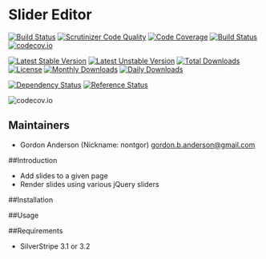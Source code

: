# Slider Editor
[![Build Status](https://travis-ci.org/gordonbanderson/Slider.svg?branch=master)](https://travis-ci.org/gordonbanderson/Slider)
[![Scrutinizer Code Quality](https://scrutinizer-ci.com/g/gordonbanderson/Slider/badges/quality-score.png?b=master)](https://scrutinizer-ci.com/g/gordonbanderson/Slider/?branch=master)
[![Code Coverage](https://scrutinizer-ci.com/g/gordonbanderson/Slider/badges/coverage.png?b=master)](https://scrutinizer-ci.com/g/gordonbanderson/Slider/?branch=master)
[![Build Status](https://scrutinizer-ci.com/g/gordonbanderson/Slider/badges/build.png?b=master)](https://scrutinizer-ci.com/g/gordonbanderson/Slider/build-status/master)
[![codecov.io](https://codecov.io/github/gordonbanderson/Slider/coverage.svg?branch=master)](https://codecov.io/github/gordonbanderson/Slider?branch=master)

[![Latest Stable Version](https://poser.pugx.org/weboftalent/slider/version)](https://packagist.org/packages/weboftalent/slider)
[![Latest Unstable Version](https://poser.pugx.org/weboftalent/slider/v/unstable)](//packagist.org/packages/weboftalent/slider)
[![Total Downloads](https://poser.pugx.org/weboftalent/slider/downloads)](https://packagist.org/packages/weboftalent/slider)
[![License](https://poser.pugx.org/weboftalent/slider/license)](https://packagist.org/packages/weboftalent/slider)
[![Monthly Downloads](https://poser.pugx.org/weboftalent/slider/d/monthly)](https://packagist.org/packages/weboftalent/slider)
[![Daily Downloads](https://poser.pugx.org/weboftalent/slider/d/daily)](https://packagist.org/packages/weboftalent/slider)

[![Dependency Status](https://www.versioneye.com/php/weboftalent:slider/badge.svg)](https://www.versioneye.com/php/weboftalent:slider)
[![Reference Status](https://www.versioneye.com/php/weboftalent:slider/reference_badge.svg?style=flat)](https://www.versioneye.com/php/weboftalent:slider/references)

![codecov.io](https://codecov.io/github/gordonbanderson/Slider/branch.svg?branch=master)

## Maintainers

* Gordon Anderson (Nickname: nontgor)
	<gordon.b.anderson@gmail.com>

##Introduction

* Add slides to a given page
* Render slides using various jQuery sliders
 
##Installation

##Usage

##Requirements
* SilverStripe 3.1 or 3.2
